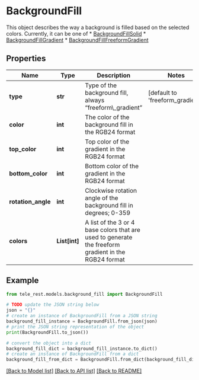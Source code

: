 # BackgroundFill

This object describes the way a background is filled based on the selected colors. Currently, it can be one of  * [BackgroundFillSolid](https://core.telegram.org/bots/api/#backgroundfillsolid) * [BackgroundFillGradient](https://core.telegram.org/bots/api/#backgroundfillgradient) * [BackgroundFillFreeformGradient](https://core.telegram.org/bots/api/#backgroundfillfreeformgradient)

## Properties

Name | Type | Description | Notes
------------ | ------------- | ------------- | -------------
**type** | **str** | Type of the background fill, always “freeform\\_gradient” | [default to 'freeform_gradient']
**color** | **int** | The color of the background fill in the RGB24 format | 
**top_color** | **int** | Top color of the gradient in the RGB24 format | 
**bottom_color** | **int** | Bottom color of the gradient in the RGB24 format | 
**rotation_angle** | **int** | Clockwise rotation angle of the background fill in degrees; 0-359 | 
**colors** | **List[int]** | A list of the 3 or 4 base colors that are used to generate the freeform gradient in the RGB24 format | 

## Example

```python
from tele_rest.models.background_fill import BackgroundFill

# TODO update the JSON string below
json = "{}"
# create an instance of BackgroundFill from a JSON string
background_fill_instance = BackgroundFill.from_json(json)
# print the JSON string representation of the object
print(BackgroundFill.to_json())

# convert the object into a dict
background_fill_dict = background_fill_instance.to_dict()
# create an instance of BackgroundFill from a dict
background_fill_from_dict = BackgroundFill.from_dict(background_fill_dict)
```
[[Back to Model list]](../README.md#documentation-for-models) [[Back to API list]](../README.md#documentation-for-api-endpoints) [[Back to README]](../README.md)


